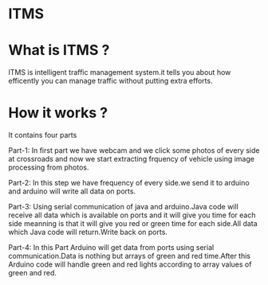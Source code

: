 # ITMS

# What is ITMS ?
  
ITMS is intelligent traffic management system.it tells you about how efficently you can manage traffic without putting extra efforts.

# How it works ?

It contains four parts 

Part-1:
        In first part we have webcam and we click some photos of every side at crossroads and now we start extracting frquency of vehicle using image processing from photos.

Part-2:
        In this step we have frequency of every side.we send it to arduino and arduino will write all data on ports.
    
Part-3:
        Using serial communication of java and arduino.Java code will receive all data which is available on ports and it will give you time for each side meanning is that it will give you red or green time for each side.All data which Java code will return.Write back on ports.
        
Part-4:
        In this Part Arduino will get data from ports using serial communication.Data is nothing but arrays of green and red time.After this Arduino code will handle green and red lights according to array values of green and red.        
